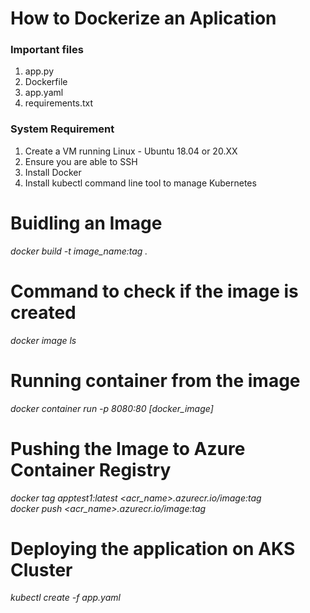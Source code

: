 
# **How to Dockerize an Aplication**
### Important files
1. app.py
2. Dockerfile
3. app.yaml
4. requirements.txt

### System Requirement
1. Create a VM running Linux - Ubuntu 18.04 or 20.XX
2. Ensure you are able to SSH
3. Install Docker
3. Install kubectl command line tool to manage Kubernetes


# Buidling an Image
<i> docker build -t image_name:tag . </i>

# Command to check if the image is created
<i> docker image ls </i>

# Running container from the image
<i> docker container run -p 8080:80 [docker_image] </i>

# Pushing the Image to Azure Container Registry
<i> docker tag apptest1:latest <acr_name>.azurecr.io/image:tag </i> <br>
<i> docker push <acr_name>.azurecr.io/image:tag </i>

# Deploying the application on AKS Cluster
<i> kubectl create -f app.yaml </i>
